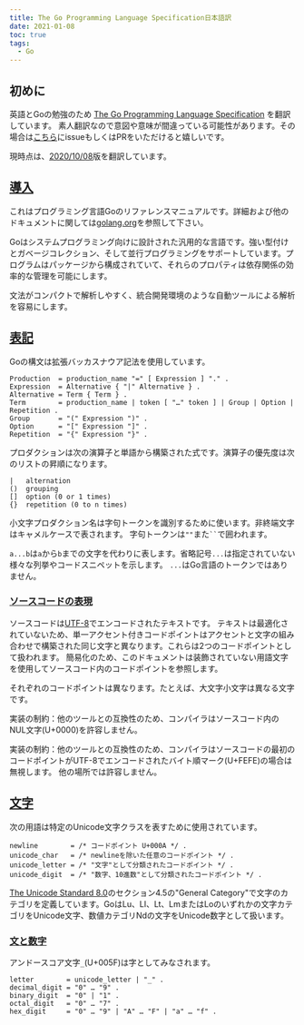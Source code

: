```yaml
---
title: The Go Programming Language Specification日本語訳
date: 2021-01-08
toc: true
tags: 
  - Go
---
```


## 初めに
英語とGoの勉強のため [The Go Programming Language Specification](https://golang.org/ref/spec) を翻訳しています。
素人翻訳なので意図や意味が間違っている可能性があります。その場合は[こちら](https://github.com/skanehira/blog)にissueもしくはPRをいただけると嬉しいです。

現時点は、[2020/10/08](https://github.com/golang/go/blob/2b9b2720b89d493dbf8725d0ae6664ac7835b3af/doc/go_spec.html)版を翻訳しています。

## [導入](https://golang.org/ref/spec#Introduction)
これはプログラミング言語Goのリファレンスマニュアルです。詳細および他のドキュメントに関しては[golang.org](https://golang.org)を参照して下さい。

Goはシステムプログラミング向けに設計された汎用的な言語です。強い型付けとガベージコレクション、そして並行プログラミングをサポートしています。プログラムはパッケージから構成されていて、それらのプロパティは依存関係の効率的な管理を可能にします。

文法がコンパクトで解析しやすく、統合開発環境のような自動ツールによる解析を容易にします。

## [表記](https://golang.org/ref/spec#Notation)
Goの構文は拡張バッカスナウア記法を使用しています。

```
Production  = production_name "=" [ Expression ] "." .
Expression  = Alternative { "|" Alternative } .
Alternative = Term { Term } .
Term        = production_name | token [ "…" token ] | Group | Option | Repetition .
Group       = "(" Expression ")" .
Option      = "[" Expression "]" .
Repetition  = "{" Expression "}" .
```

プロダクションは次の演算子と単語から構築された式です。演算子の優先度は次のリストの昇順になります。

```
|   alternation
()  grouping
[]  option (0 or 1 times)
{}  repetition (0 to n times)
```

小文字プロダクション名は字句トークンを識別するために使います。非終端文字はキャメルケースで表されます。
字句トークンは`""`また``` `` ```で囲われます。

`a...b`は`a`から`b`までの文字を代わりに表します。省略記号`...`は指定されていない様々な列挙やコードスニペットを示します。
`...`はGo言語のトークンではありません。

### [ソースコードの表現](https://golang.org/ref/spec#Source_code_representation)
ソースコードは[UTF-8](https://en.wikipedia.org/wiki/UTF-8)でエンコードされたテキストです。
テキストは最適化されていないため、単一アクセント付きコードポイントはアクセントと文字の組み合わせで構築された同じ文字と異なります。これらは2つのコードポイントとして扱われます。
簡易化のため、このドキュメントは装飾されていない用語文字を使用してソースコード内のコードポイントを参照します。

それぞれのコードポイントは異なります。たとえば、大文字小文字は異なる文字です。

実装の制約：他のツールとの互換性のため、コンパイラはソースコード内のNUL文字(U+0000)を許容しません。

実装の制約：他のツールとの互換性のため、コンパイラはソースコードの最初のコードポイントがUTF-8でエンコードされたバイト順マーク(U+FEFE)の場合は無視します。
他の場所では許容しません。

## [文字](https://golang.org/ref/spec#Characters)
次の用語は特定のUnicode文字クラスを表すために使用されています。

```
newline        = /* コードポイント U+000A */ .
unicode_char   = /* newlineを除いた任意のコードポイント */ .
unicode_letter = /* "文字"として分類されたコードポイント */ .
unicode_digit  = /* "数字、10進数"として分類されたコードポイント */ .
```

[The Unicode Standard 8.0](https://www.unicode.org/versions/Unicode8.0.0/)のセクション4.5の"General Category"で文字のカテゴリを定義しています。GoはLu、LI、Lt、LmまたはLoのいずれかの文字カテゴリをUnicode文字、数値カテゴリNdの文字をUnicode数字として扱います。

### [文と数字](https://golang.org/ref/spec#Letters_and_digits)

アンドースコア文字`_`(U+005F)は字としてみなされます。

```
letter        = unicode_letter | "_" .
decimal_digit = "0" … "9" .
binary_digit  = "0" | "1" .
octal_digit   = "0" … "7" .
hex_digit     = "0" … "9" | "A" … "F" | "a" … "f" .
```
